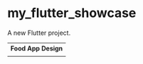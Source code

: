 # my_flutter_showcase

A new Flutter project.

<table>

<tr><th>
Food App Design
</th>
</tr>

<tr><td <img align = "center" alt="Food App Design Image" src="https://github.com/s7Thiago/Flutter-Showcase/blob/master/assets/images/food_app/food_app_design_preview_base.png?raw=true" </img></tr></td>

</table>
